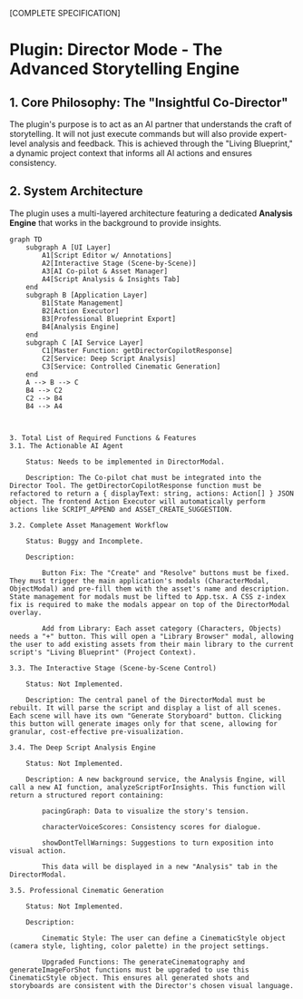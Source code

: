  [COMPLETE SPECIFICATION]
# Plugin: Director Mode - The Advanced Storytelling Engine

## 1. Core Philosophy: The "Insightful Co-Director"
The plugin's purpose is to act as an AI partner that understands the craft of storytelling. It will not just execute commands but will also provide expert-level analysis and feedback. This is achieved through the "Living Blueprint," a dynamic project context that informs all AI actions and ensures consistency.

## 2. System Architecture
The plugin uses a multi-layered architecture featuring a dedicated **Analysis Engine** that works in the background to provide insights.

```mermaid
graph TD
    subgraph A [UI Layer]
        A1[Script Editor w/ Annotations]
        A2[Interactive Stage (Scene-by-Scene)]
        A3[AI Co-pilot & Asset Manager]
        A4[Script Analysis & Insights Tab]
    end
    subgraph B [Application Layer]
        B1[State Management]
        B2[Action Executor]
        B3[Professional Blueprint Export]
        B4[Analysis Engine]
    end
    subgraph C [AI Service Layer]
        C1[Master Function: getDirectorCopilotResponse]
        C2[Service: Deep Script Analysis]
        C3[Service: Controlled Cinematic Generation]
    end
    A --> B --> C
    B4 --> C2
    C2 --> B4
    B4 --> A4

  

3. Total List of Required Functions & Features
3.1. The Actionable AI Agent

    Status: Needs to be implemented in DirectorModal.

    Description: The Co-pilot chat must be integrated into the Director Tool. The getDirectorCopilotResponse function must be refactored to return a { displayText: string, actions: Action[] } JSON object. The frontend Action Executor will automatically perform actions like SCRIPT_APPEND and ASSET_CREATE_SUGGESTION.

3.2. Complete Asset Management Workflow

    Status: Buggy and Incomplete.

    Description:

        Button Fix: The "Create" and "Resolve" buttons must be fixed. They must trigger the main application's modals (CharacterModal, ObjectModal) and pre-fill them with the asset's name and description. State management for modals must be lifted to App.tsx. A CSS z-index fix is required to make the modals appear on top of the DirectorModal overlay.

        Add from Library: Each asset category (Characters, Objects) needs a "+" button. This will open a "Library Browser" modal, allowing the user to add existing assets from their main library to the current script's "Living Blueprint" (Project Context).

3.3. The Interactive Stage (Scene-by-Scene Control)

    Status: Not Implemented.

    Description: The central panel of the DirectorModal must be rebuilt. It will parse the script and display a list of all scenes. Each scene will have its own "Generate Storyboard" button. Clicking this button will generate images only for that scene, allowing for granular, cost-effective pre-visualization.

3.4. The Deep Script Analysis Engine

    Status: Not Implemented.

    Description: A new background service, the Analysis Engine, will call a new AI function, analyzeScriptForInsights. This function will return a structured report containing:

        pacingGraph: Data to visualize the story's tension.

        characterVoiceScores: Consistency scores for dialogue.

        showDontTellWarnings: Suggestions to turn exposition into visual action.

        This data will be displayed in a new "Analysis" tab in the DirectorModal.

3.5. Professional Cinematic Generation

    Status: Not Implemented.

    Description:

        Cinematic Style: The user can define a CinematicStyle object (camera style, lighting, color palette) in the project settings.

        Upgraded Functions: The generateCinematography and generateImageForShot functions must be upgraded to use this CinematicStyle object. This ensures all generated shots and storyboards are consistent with the Director's chosen visual language.